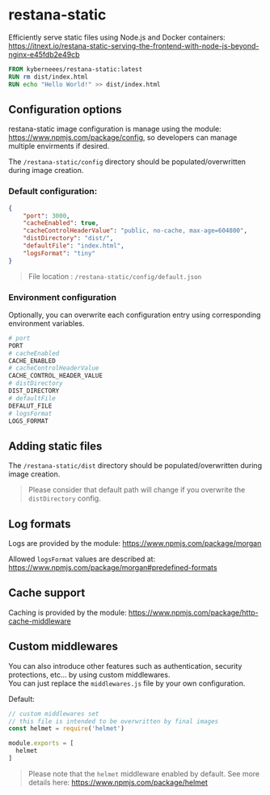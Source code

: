 # restana-static
Efficiently serve static files using Node.js and Docker containers: https://itnext.io/restana-static-serving-the-frontend-with-node-js-beyond-nginx-e45fdb2e49cb

```Dockerfile
FROM kyberneees/restana-static:latest
RUN rm dist/index.html
RUN echo "Hello World!" >> dist/index.html
```

## Configuration options
restana-static image configuration is manage using the module: https://www.npmjs.com/package/config, so developers can manage multiple envirments if desired.  

The `/restana-static/config` directory should be populated/overwritten during image creation. 

### Default configuration: 
```json
{
    "port": 3000,
    "cacheEnabled": true, 
    "cacheControlHeaderValue": "public, no-cache, max-age=604800",
    "distDirectory": "dist/",
    "defaultFile": "index.html",
    "logsFormat": "tiny"
}
```
> File location : `/restana-static/config/default.json`

### Environment configuration
Optionally, you can overwrite each configuration entry using corresponding environment variables.
```bash
# port
PORT 
# cacheEnabled
CACHE_ENABLED
# cacheControlHeaderValue
CACHE_CONTROL_HEADER_VALUE
# distDirectory
DIST_DIRECTORY
# defaultFile
DEFALUT_FILE
# logsFormat
LOGS_FORMAT
```

## Adding static files
The `/restana-static/dist` directory should be populated/overwritten during image creation. 
> Please consider that default path will change if you overwrite the `distDirectory` config.

## Log formats
Logs are provided by the module: https://www.npmjs.com/package/morgan  

Allowed `logsFormat` values are described at: https://www.npmjs.com/package/morgan#predefined-formats

## Cache support
Caching is provided by the module: https://www.npmjs.com/package/http-cache-middleware

## Custom middlewares
You can also introduce other features such as authentication, security protections, etc... by using custom middlewares.  
You can just replace the `middlewares.js` file by your own configuration.  

Default:
```js 
// custom middlewares set
// this file is intended to be overwritten by final images
const helmet = require('helmet')

module.exports = [
  helmet
]
```
> Please note that the `helmet` middleware enabled by default. See more details here: https://www.npmjs.com/package/helmet